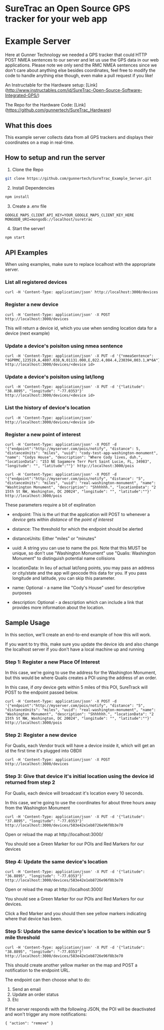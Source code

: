 # SureTrac an Open Source GPS tracker for your web app
# Example Server

Here at Gunner Technology we needed a GPS tracker that could HTTP POST NMEA sentences to our server and let us use the GPS data in our web applications. Please note we only send the RMC NMEA sentences since we don't care about anything else besides coordinates, feel free to modify the code to handle anything else though, even make a pull request if you like!

An Instructable for the Hardware setup: [Link] (http://www.instructables.com/id/SureTrac-Open-Source-Software-Integrated-GPS/)

The Repo for the Hardware Code: [Link] (https://github.com/gunnertech/SureTrac_Hardware)

## What this does
This example server collects data from all GPS trackers and displays their coordinates on a map in real-time.

## How to setup and run the server

1. Clone the Repo

  ```bash
  git clone https://github.com/gunnertech/SureTrac_Example_Server.git
  ```
2. Install Dependencies

  ```bash
  npm install
  ```
3. Create a .env file

  ```env
  GOOGLE_MAPS_CLIENT_API_KEY=YOUR_GOOGLE_MAPS_CLIENT_KEY_HERE
  MONGODB_URI=mongodb://localhost/suretrac
  ```
4. Start the server!

  ```bash
  npm start
  ```

## API Examples

When using examples, make sure to replace localhost with the appropriate server.

### List all registered devices
```
curl -H 'Content-Type: application/json' http://localhost:3000/devices
```

### Register a new device
```
curl -H 'Content-Type: application/json' -X POST http://localhost:3000/devices
```

This will return a device id, which you use when sending location data for a device (next example)

### Update a device's poisiton using nmea sentence
```
curl -H 'Content-Type: application/json' -X PUT -d '{"nmeaSentence": "$GPRMC,123519,A,4807.038,N,01131.000,E,022.4,084.4,230394,003.1,W*6A"}' http://localhost:3000/devices/<device id>
```

### Update a device's poisiton using lat/long
```
curl -H 'Content-Type: application/json' -X PUT -d '{"latitude": "38.8895", "longitude": "-77.0353"}' http://localhost:3000/devices/<device id>
```

### List the history of device's location
```
curl -H 'Content-Type: application/json' http://localhost:3000/devices/<device id>
```


### Register a new point of interest

```
curl -H 'Content-Type: application/json' -X POST -d '{"endpoint":"http://myserver.com/pois/notify", "distance": 5, "distanceUnits": "miles", "uuid": "cody-test-app-washington-monument", "name": "Codys House", "description": "Where Cody lives, duh.", "locationData": "153 NE Sagamore Terr Port Saint Lucie, FL, 34983", "longitude": "", "latitude":""}' http://localhost:3000/pois
```

```
curl -H 'Content-Type: application/json' -X POST -d '{"endpoint":"http://myserver.com/pois/notify", "distance": "5", "distanceUnits": "miles", "uuid": "real-washington-monument", "name": "Washtington Monument", "description": "Shhhhhh.", "locationData": "2 15th St NW, Washington, DC 20024", "longitude": "", "latitude":""}' http://localhost:3000/pois
```

These parameters require a bit of explination

* endpoint: This is the url that the application will POST to whenever a *device* gets within *distance* of the *point of interest*

* distance: The threshold for which the endpoint should be alerted

* distanceUnits: Either "miles" or "minutes"

* uuid: A string you can use to name the poi. Note that this MUST be unique, so don't use "Washington Monument" use "Qualis: Washington Monument" to distinguish potential name collisions

* locationData: In lieu of actual lat/long points, you may pass an address or city/state and the app will geocode this data for you. If you pass longitude and latitude, you can skip this parameter.

* name: Optional - a name like "Cody's House" used for descriptive purposes

* description: Optional - a description which can include a link that provides more information about the location.

## Sample Usage

In this section, we'll create an end-to-end example of how this will work.

If you want to try this, make sure you update the device ids and also change the localhost server if you don't have a local machine up and running

### Step 1: Register a new Place Of Interest

In this case, we're going to use the address for the Washington Monument, but this would be where Qualis creates a POI using the address of an order.

In this case, if *any* device gets within 5 miles of this POI, SureTrack will POST to the endpoint passed below.

```
curl -H 'Content-Type: application/json' -X POST -d '{"endpoint":"http://myserver.com/pois/notify", "distance": "5", "distanceUnits": "miles", "uuid": "real-washington-monument", "name": "Washington Monument", "description": "Shhhhhh.", "locationData": "2 15th St NW, Washington, DC 20024", "longitude": "", "latitude":""}' http://localhost:3000/pois
```

### Step 2: Register a new device

For Qualis, each Vendor truck will have a device inside it, which will get an id the first time it's plugged into OBDII

```
curl -H 'Content-Type: application/json' -X POST http://localhost:3000/devices
```

### Step 3: Give that device it's initial location using the device id returned from step 2

For Qualis, each device will broadcast it's location every 10 seconds.

In this case, we're going to use the coordinates for about three hours away from the Washington Monument

```
curl -H 'Content-Type: application/json' -X PUT -d '{"latitude": "37.8895", "longitude": "-77.0353"}' http://localhost:3000/devices/583e42e1eb8726e96f8b3e70

```

Open or reload the map at http://localhost:3000/

You should see a Green Marker for our POIs and Red Markers for our devices

### Step 4: Update the same device's location

```
curl -H 'Content-Type: application/json' -X PUT -d '{"latitude": "36.8895", "longitude": "-77.0353"}' http://localhost:3000/devices/583e42e1eb8726e96f8b3e70

```

Open or reload the map at http://localhost:3000/

You should see a Green Marker for our POIs and Red Markers for our devices.

Click a Red Marker and you should then see yellow markers indicating where that device has been.


### Step 5: Update the same device's location to be within our 5 mile threshold

```
curl -H 'Content-Type: application/json' -X PUT -d '{"latitude": "38.8895", "longitude": "-77.0353"}' http://localhost:3000/devices/583e42e1eb8726e96f8b3e70
```

This should create another yellow marker on the map and POST a notification to the endpoint URL.

The endpoint can then choose what to do:

1) Send an email
2) Update an order status
3) Etc

If the server responds with the following JSON, the POI will be deactivated and won't trigger any more notifications:

```
{ "action": "remove" }
```